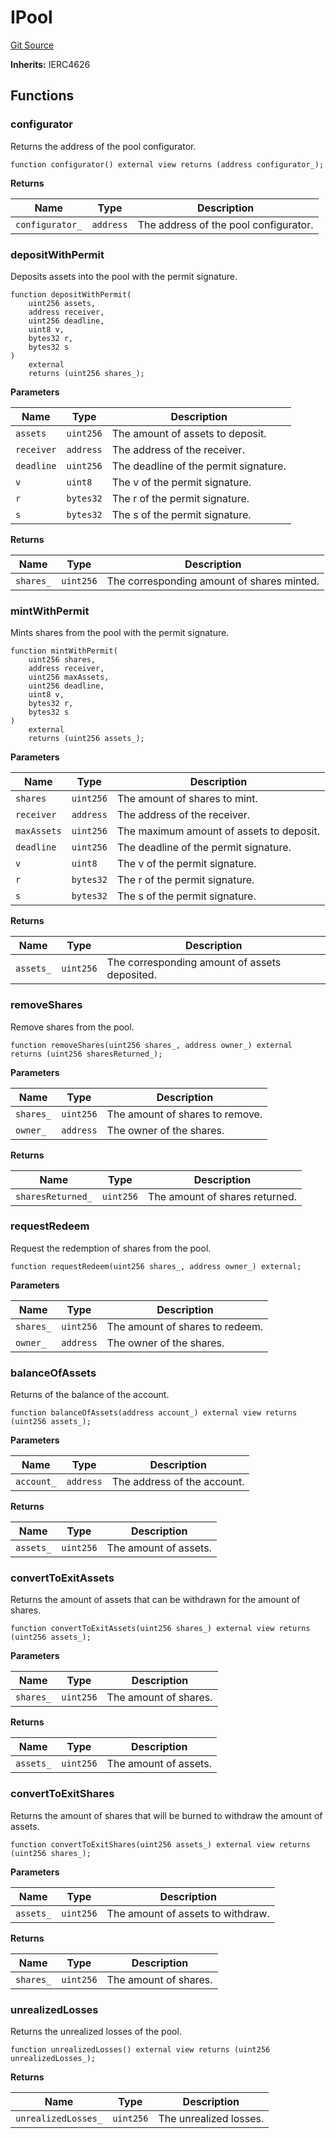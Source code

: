 # IPool

[Git Source](https://github.com/isle-labs/isle-contract/blob/69690fa7f99cb787956fc4bb0d751a45fe8f3519/contracts/interfaces/IPool.sol)

**Inherits:** IERC4626

## Functions

### configurator

Returns the address of the pool configurator.

```solidity
function configurator() external view returns (address configurator_);
```

**Returns**

| Name            | Type      | Description                           |
| --------------- | --------- | ------------------------------------- |
| `configurator_` | `address` | The address of the pool configurator. |

### depositWithPermit

Deposits assets into the pool with the permit signature.

```solidity
function depositWithPermit(
    uint256 assets,
    address receiver,
    uint256 deadline,
    uint8 v,
    bytes32 r,
    bytes32 s
)
    external
    returns (uint256 shares_);
```

**Parameters**

| Name       | Type      | Description                           |
| ---------- | --------- | ------------------------------------- |
| `assets`   | `uint256` | The amount of assets to deposit.      |
| `receiver` | `address` | The address of the receiver.          |
| `deadline` | `uint256` | The deadline of the permit signature. |
| `v`        | `uint8`   | The v of the permit signature.        |
| `r`        | `bytes32` | The r of the permit signature.        |
| `s`        | `bytes32` | The s of the permit signature.        |

**Returns**

| Name      | Type      | Description                                |
| --------- | --------- | ------------------------------------------ |
| `shares_` | `uint256` | The corresponding amount of shares minted. |

### mintWithPermit

Mints shares from the pool with the permit signature.

```solidity
function mintWithPermit(
    uint256 shares,
    address receiver,
    uint256 maxAssets,
    uint256 deadline,
    uint8 v,
    bytes32 r,
    bytes32 s
)
    external
    returns (uint256 assets_);
```

**Parameters**

| Name        | Type      | Description                              |
| ----------- | --------- | ---------------------------------------- |
| `shares`    | `uint256` | The amount of shares to mint.            |
| `receiver`  | `address` | The address of the receiver.             |
| `maxAssets` | `uint256` | The maximum amount of assets to deposit. |
| `deadline`  | `uint256` | The deadline of the permit signature.    |
| `v`         | `uint8`   | The v of the permit signature.           |
| `r`         | `bytes32` | The r of the permit signature.           |
| `s`         | `bytes32` | The s of the permit signature.           |

**Returns**

| Name      | Type      | Description                                   |
| --------- | --------- | --------------------------------------------- |
| `assets_` | `uint256` | The corresponding amount of assets deposited. |

### removeShares

Remove shares from the pool.

```solidity
function removeShares(uint256 shares_, address owner_) external returns (uint256 sharesReturned_);
```

**Parameters**

| Name      | Type      | Description                     |
| --------- | --------- | ------------------------------- |
| `shares_` | `uint256` | The amount of shares to remove. |
| `owner_`  | `address` | The owner of the shares.        |

**Returns**

| Name              | Type      | Description                    |
| ----------------- | --------- | ------------------------------ |
| `sharesReturned_` | `uint256` | The amount of shares returned. |

### requestRedeem

Request the redemption of shares from the pool.

```solidity
function requestRedeem(uint256 shares_, address owner_) external;
```

**Parameters**

| Name      | Type      | Description                     |
| --------- | --------- | ------------------------------- |
| `shares_` | `uint256` | The amount of shares to redeem. |
| `owner_`  | `address` | The owner of the shares.        |

### balanceOfAssets

Returns of the balance of the account.

```solidity
function balanceOfAssets(address account_) external view returns (uint256 assets_);
```

**Parameters**

| Name       | Type      | Description                 |
| ---------- | --------- | --------------------------- |
| `account_` | `address` | The address of the account. |

**Returns**

| Name      | Type      | Description           |
| --------- | --------- | --------------------- |
| `assets_` | `uint256` | The amount of assets. |

### convertToExitAssets

Returns the amount of assets that can be withdrawn for the amount of shares.

```solidity
function convertToExitAssets(uint256 shares_) external view returns (uint256 assets_);
```

**Parameters**

| Name      | Type      | Description           |
| --------- | --------- | --------------------- |
| `shares_` | `uint256` | The amount of shares. |

**Returns**

| Name      | Type      | Description           |
| --------- | --------- | --------------------- |
| `assets_` | `uint256` | The amount of assets. |

### convertToExitShares

Returns the amount of shares that will be burned to withdraw the amount of assets.

```solidity
function convertToExitShares(uint256 assets_) external view returns (uint256 shares_);
```

**Parameters**

| Name      | Type      | Description                       |
| --------- | --------- | --------------------------------- |
| `assets_` | `uint256` | The amount of assets to withdraw. |

**Returns**

| Name      | Type      | Description           |
| --------- | --------- | --------------------- |
| `shares_` | `uint256` | The amount of shares. |

### unrealizedLosses

Returns the unrealized losses of the pool.

```solidity
function unrealizedLosses() external view returns (uint256 unrealizedLosses_);
```

**Returns**

| Name                | Type      | Description            |
| ------------------- | --------- | ---------------------- |
| `unrealizedLosses_` | `uint256` | The unrealized losses. |
